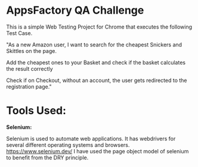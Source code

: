 # AppsFactory QA Challenge

This is a simple Web Testing Project for Chrome that executes the following Test Case.

"As a new Amazon user, I want to search for the cheapest Snickers and Skittles on the page.

Add the cheapest ones to your Basket and check if the basket calculates the result correctly

Check if on Checkout, without an account, the user gets redirected to the registration page."

<h1>Tools Used:</h1>

<b>Selenium:</b>

Selenium is used to automate web applications. It has webdrivers for several different operating systems and browsers.
https://www.selenium.dev/
I have used the page object model of selenium to benefit from the DRY principle.
